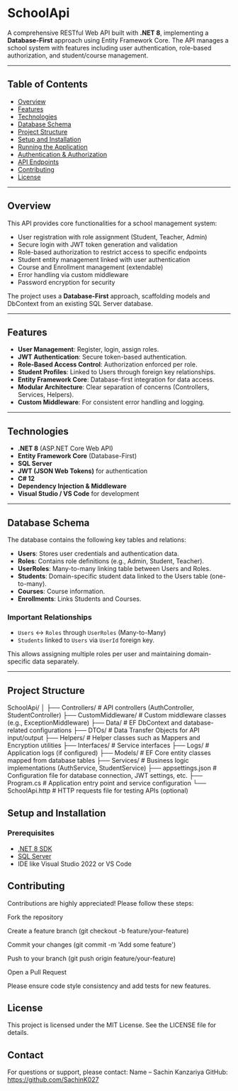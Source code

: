 # SchoolApi

A comprehensive RESTful Web API built with **.NET 8**, implementing a **Database-First** approach using Entity Framework Core. The API manages a school system with features including user authentication, role-based authorization, and student/course management.

---

## Table of Contents

- [Overview](#overview)  
- [Features](#features)  
- [Technologies](#technologies)  
- [Database Schema](#database-schema)  
- [Project Structure](#project-structure)  
- [Setup and Installation](#setup-and-installation)  
- [Running the Application](#running-the-application)  
- [Authentication & Authorization](#authentication--authorization)  
- [API Endpoints](#api-endpoints)  
- [Contributing](#contributing)  
- [License](#license)  

---

## Overview

This API provides core functionalities for a school management system:

- User registration with role assignment (Student, Teacher, Admin)  
- Secure login with JWT token generation and validation  
- Role-based authorization to restrict access to specific endpoints  
- Student entity management linked with user authentication  
- Course and Enrollment management (extendable)  
- Error handling via custom middleware  
- Password encryption for security  

The project uses a **Database-First** approach, scaffolding models and DbContext from an existing SQL Server database.

---

## Features

- **User Management**: Register, login, assign roles.  
- **JWT Authentication**: Secure token-based authentication.  
- **Role-Based Access Control**: Authorization enforced per role.  
- **Student Profiles**: Linked to Users through foreign key relationships.  
- **Entity Framework Core**: Database-first integration for data access.  
- **Modular Architecture**: Clear separation of concerns (Controllers, Services, Helpers).  
- **Custom Middleware**: For consistent error handling and logging.  

---

## Technologies

- **.NET 8** (ASP.NET Core Web API)  
- **Entity Framework Core** (Database-First)  
- **SQL Server**  
- **JWT (JSON Web Tokens)** for authentication  
- **C# 12**  
- **Dependency Injection & Middleware**  
- **Visual Studio / VS Code** for development  

---

## Database Schema

The database contains the following key tables and relations:

- **Users**: Stores user credentials and authentication data.  
- **Roles**: Contains role definitions (e.g., Admin, Student, Teacher).  
- **UserRoles**: Many-to-many linking table between Users and Roles.  
- **Students**: Domain-specific student data linked to the Users table (one-to-many).  
- **Courses**: Course information.  
- **Enrollments**: Links Students and Courses.  

### Important Relationships

- `Users` ↔ `Roles` through `UserRoles` (Many-to-Many)  
- `Students` linked to `Users` via `UserId` foreign key.  

This allows assigning multiple roles per user and maintaining domain-specific data separately.

---

## Project Structure
SchoolApi/
│
├── Controllers/ # API controllers (AuthController, StudentController)
├── CustomMiddleware/ # Custom middleware classes (e.g., ExceptionMiddleware)
├── Data/ # EF DbContext and database-related configurations
├── DTOs/ # Data Transfer Objects for API input/output
├── Helpers/ # Helper classes such as Mappers and Encryption utilities
├── Interfaces/ # Service interfaces
├── Logs/ # Application logs (if configured)
├── Models/ # EF Core entity classes mapped from database tables
├── Services/ # Business logic implementations (AuthService, StudentService)
├── appsettings.json # Configuration file for database connection, JWT settings, etc.
├── Program.cs # Application entry point and service configuration
└── SchoolApi.http # HTTP requests file for testing APIs (optional)

## Setup and Installation

### Prerequisites

- [.NET 8 SDK](https://dotnet.microsoft.com/en-us/download/dotnet/8.0)  
- [SQL Server](https://www.microsoft.com/en-us/sql-server/sql-server-downloads)  
- IDE like Visual Studio 2022 or VS Code

## Contributing

Contributions are highly appreciated! Please follow these steps:

Fork the repository

Create a feature branch (git checkout -b feature/your-feature)

Commit your changes (git commit -m 'Add some feature')

Push to your branch (git push origin feature/your-feature)

Open a Pull Request

Please ensure code style consistency and add tests for new features.

## License

This project is licensed under the MIT License. See the LICENSE
 file for details.

## Contact

For questions or support, please contact:
Name – Sachin Kanzariya
GitHub: https://github.com/SachinK027
